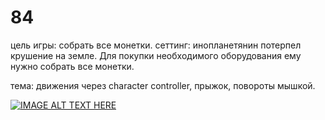 # 84
цель игры: собрать все монетки.
 сеттинг: инопланетянин потерпел крушение на земле. Для покупки необходимого оборудования ему нужно собрать все монетки.

тема: движения через character controller, прыжок, повороты мышкой.

[![IMAGE ALT TEXT HERE](https://img.youtube.com/vi/T6lCoM4rwmM/0.jpg)](https://youtu.be/T6lCoM4rwmM)
